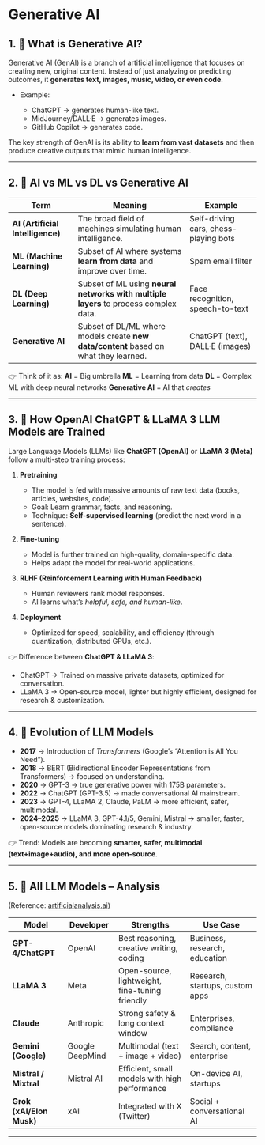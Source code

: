 # Generative AI

## 1. 🔹 What is Generative AI?

Generative AI (GenAI) is a branch of artificial intelligence that focuses on creating new, original content. Instead of just analyzing or predicting outcomes, it **generates text, images, music, video, or even code**.

* Example:

  * ChatGPT → generates human-like text.
  * MidJourney/DALL·E → generates images.
  * GitHub Copilot → generates code.

The key strength of GenAI is its ability to **learn from vast datasets** and then produce creative outputs that mimic human intelligence.

---

## 2. 🔹 AI vs ML vs DL vs Generative AI

| Term                             | Meaning                                                                              | Example                               |
| -------------------------------- | ------------------------------------------------------------------------------------ | ------------------------------------- |
| **AI (Artificial Intelligence)** | The broad field of machines simulating human intelligence.                           | Self-driving cars, chess-playing bots |
| **ML (Machine Learning)**        | Subset of AI where systems **learn from data** and improve over time.                | Spam email filter                     |
| **DL (Deep Learning)**           | Subset of ML using **neural networks with multiple layers** to process complex data. | Face recognition, speech-to-text      |
| **Generative AI**                | Subset of DL/ML where models create **new data/content** based on what they learned. | ChatGPT (text), DALL·E (images)       |

👉 Think of it as:
**AI** = Big umbrella
**ML** = Learning from data
**DL** = Complex ML with deep neural networks
**Generative AI** = AI that *creates*

---

## 3. 🔹 How OpenAI ChatGPT & LLaMA 3 LLM Models are Trained

Large Language Models (LLMs) like **ChatGPT (OpenAI)** or **LLaMA 3 (Meta)** follow a multi-step training process:

1. **Pretraining**

   * The model is fed with massive amounts of raw text data (books, articles, websites, code).
   * Goal: Learn grammar, facts, and reasoning.
   * Technique: **Self-supervised learning** (predict the next word in a sentence).

2. **Fine-tuning**

   * Model is further trained on high-quality, domain-specific data.
   * Helps adapt the model for real-world applications.

3. **RLHF (Reinforcement Learning with Human Feedback)**

   * Human reviewers rank model responses.
   * AI learns what’s *helpful, safe, and human-like*.

4. **Deployment**

   * Optimized for speed, scalability, and efficiency (through quantization, distributed GPUs, etc.).

👉 Difference between **ChatGPT & LLaMA 3**:

* ChatGPT → Trained on massive private datasets, optimized for conversation.
* LLaMA 3 → Open-source model, lighter but highly efficient, designed for research & customization.

---

## 4. 🔹 Evolution of LLM Models

* **2017** → Introduction of *Transformers* (Google’s “Attention is All You Need”).
* **2018** → BERT (Bidirectional Encoder Representations from Transformers) → focused on understanding.
* **2020** → GPT-3 → true generative power with 175B parameters.
* **2022** → ChatGPT (GPT-3.5) → made conversational AI mainstream.
* **2023** → GPT-4, LLaMA 2, Claude, PaLM → more efficient, safer, multimodal.
* **2024–2025** → LLaMA 3, GPT-4.1/5, Gemini, Mistral → smaller, faster, open-source models dominating research & industry.

👉 Trend: Models are becoming **smarter, safer, multimodal (text+image+audio), and more open-source**.

---

## 5. 🔹 All LLM Models – Analysis

(Reference: [artificialanalysis.ai](https://artificialanalysis.ai/))

| Model                    | Developer       | Strengths                                      | Use Case                        |
| ------------------------ | --------------- | ---------------------------------------------- | ------------------------------- |
| **GPT-4/ChatGPT**        | OpenAI          | Best reasoning, creative writing, coding       | Business, research, education   |
| **LLaMA 3**              | Meta            | Open-source, lightweight, fine-tuning friendly | Research, startups, custom apps |
| **Claude**               | Anthropic       | Strong safety & long context window            | Enterprises, compliance         |
| **Gemini (Google)**      | Google DeepMind | Multimodal (text + image + video)              | Search, content, enterprise     |
| **Mistral / Mixtral**    | Mistral AI      | Efficient, small models with high performance  | On-device AI, startups          |
| **Grok (xAI/Elon Musk)** | xAI             | Integrated with X (Twitter)                    | Social + conversational AI      |

---
